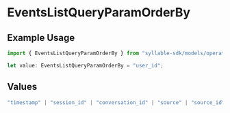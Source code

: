 # EventsListQueryParamOrderBy

## Example Usage

```typescript
import { EventsListQueryParamOrderBy } from "syllable-sdk/models/operations";

let value: EventsListQueryParamOrderBy = "user_id";
```

## Values

```typescript
"timestamp" | "session_id" | "conversation_id" | "source" | "source_id" | "category" | "type" | "user_id" | "description" | "attributes"
```